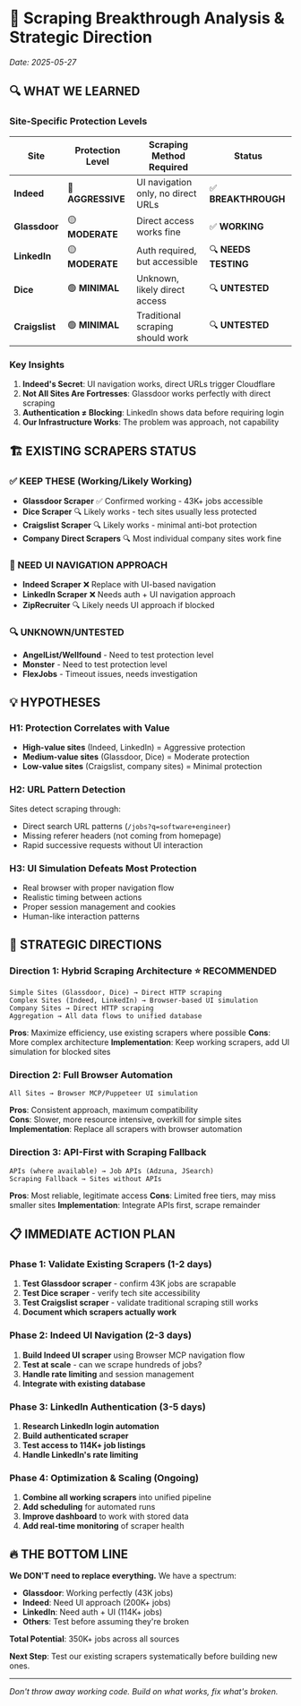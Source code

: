 # 🎯 Scraping Breakthrough Analysis & Strategic Direction

*Date: 2025-05-27*

## 🔍 **WHAT WE LEARNED**

### **Site-Specific Protection Levels**

| Site | Protection Level | Scraping Method Required | Status |
|------|------------------|-------------------------|---------|
| **Indeed** | 🔴 **AGGRESSIVE** | UI navigation only, no direct URLs | ✅ **BREAKTHROUGH** |
| **Glassdoor** | 🟡 **MODERATE** | Direct access works fine | ✅ **WORKING** |
| **LinkedIn** | 🟡 **MODERATE** | Auth required, but accessible | 🔍 **NEEDS TESTING** |
| **Dice** | 🟢 **MINIMAL** | Unknown, likely direct access | 🔍 **UNTESTED** |
| **Craigslist** | 🟢 **MINIMAL** | Traditional scraping should work | 🔍 **UNTESTED** |

### **Key Insights**

1. **Indeed's Secret**: UI navigation works, direct URLs trigger Cloudflare
2. **Not All Sites Are Fortresses**: Glassdoor works perfectly with direct scraping
3. **Authentication ≠ Blocking**: LinkedIn shows data before requiring login
4. **Our Infrastructure Works**: The problem was approach, not capability

## 🏗️ **EXISTING SCRAPERS STATUS**

### **✅ KEEP THESE (Working/Likely Working)**
- **Glassdoor Scraper** ✅ Confirmed working - 43K+ jobs accessible
- **Dice Scraper** 🔍 Likely works - tech sites usually less protected
- **Craigslist Scraper** 🔍 Likely works - minimal anti-bot protection
- **Company Direct Scrapers** 🔍 Most individual company sites work fine

### **🔄 NEED UI NAVIGATION APPROACH**
- **Indeed Scraper** ❌ Replace with UI-based navigation
- **LinkedIn Scraper** ❌ Needs auth + UI navigation approach
- **ZipRecruiter** 🔍 Likely needs UI approach if blocked

### **🔍 UNKNOWN/UNTESTED**
- **AngelList/Wellfound** - Need to test protection level
- **Monster** - Need to test protection level  
- **FlexJobs** - Timeout issues, needs investigation

## 💡 **HYPOTHESES**

### **H1: Protection Correlates with Value**
- **High-value sites** (Indeed, LinkedIn) = Aggressive protection
- **Medium-value sites** (Glassdoor, Dice) = Moderate protection  
- **Low-value sites** (Craigslist, company sites) = Minimal protection

### **H2: URL Pattern Detection**
Sites detect scraping through:
- Direct search URL patterns (`/jobs?q=software+engineer`)
- Missing referer headers (not coming from homepage)
- Rapid successive requests without UI interaction

### **H3: UI Simulation Defeats Most Protection**
- Real browser with proper navigation flow
- Realistic timing between actions
- Proper session management and cookies
- Human-like interaction patterns

## 🎯 **STRATEGIC DIRECTIONS**

### **Direction 1: Hybrid Scraping Architecture** ⭐ **RECOMMENDED**
```
Simple Sites (Glassdoor, Dice) → Direct HTTP scraping
Complex Sites (Indeed, LinkedIn) → Browser-based UI simulation  
Company Sites → Direct HTTP scraping
Aggregation → All data flows to unified database
```

**Pros**: Maximize efficiency, use existing scrapers where possible
**Cons**: More complex architecture
**Implementation**: Keep working scrapers, add UI simulation for blocked sites

### **Direction 2: Full Browser Automation**
```
All Sites → Browser MCP/Puppeteer UI simulation
```

**Pros**: Consistent approach, maximum compatibility  
**Cons**: Slower, more resource intensive, overkill for simple sites
**Implementation**: Replace all scrapers with browser automation

### **Direction 3: API-First with Scraping Fallback**
```
APIs (where available) → Job APIs (Adzuna, JSearch)
Scraping Fallback → Sites without APIs
```

**Pros**: Most reliable, legitimate access
**Cons**: Limited free tiers, may miss smaller sites
**Implementation**: Integrate APIs first, scrape remainder

## 📋 **IMMEDIATE ACTION PLAN**

### **Phase 1: Validate Existing Scrapers** (1-2 days)
1. **Test Glassdoor scraper** - confirm 43K jobs are scrapable
2. **Test Dice scraper** - verify tech site accessibility
3. **Test Craigslist scraper** - validate traditional scraping still works
4. **Document which scrapers actually work**

### **Phase 2: Indeed UI Navigation** (2-3 days)  
1. **Build Indeed UI scraper** using Browser MCP navigation flow
2. **Test at scale** - can we scrape hundreds of jobs?
3. **Handle rate limiting** and session management
4. **Integrate with existing database**

### **Phase 3: LinkedIn Authentication** (3-5 days)
1. **Research LinkedIn login automation** 
2. **Build authenticated scraper** 
3. **Test access to 114K+ job listings**
4. **Handle LinkedIn's rate limiting**

### **Phase 4: Optimization & Scaling** (Ongoing)
1. **Combine all working scrapers** into unified pipeline
2. **Add scheduling** for automated runs
3. **Improve dashboard** to work with stored data
4. **Add real-time monitoring** of scraper health

## 🔥 **THE BOTTOM LINE**

**We DON'T need to replace everything.** We have a spectrum:

- **Glassdoor**: Working perfectly (43K jobs)
- **Indeed**: Need UI approach (200K+ jobs)  
- **LinkedIn**: Need auth + UI (114K+ jobs)
- **Others**: Test before assuming they're broken

**Total Potential**: 350K+ jobs across all sources

**Next Step**: Test our existing scrapers systematically before building new ones.

---

*Don't throw away working code. Build on what works, fix what's broken.*